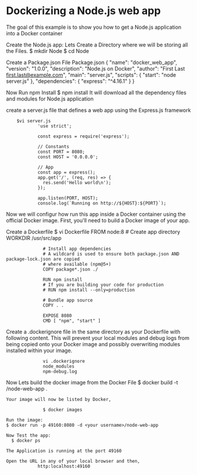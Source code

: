 # Dockerizing a Node.js web app
The goal of this example is to show you how to get a Node.js application into a Docker container

Create the Node.js app:
 Lets Create a Directory where we will be storing all the Files.
    $ mkdir Node
    $ cd Node
    
 Create a Package.json File
          Package.json
                      {
                  "name": "docker_web_app",
                  "version": "1.0.0",
                  "description": "Node.js on Docker",
                  "author": "First Last <first.last@example.com>",
                  "main": "server.js",
                  "scripts": {
                    "start": "node server.js"
                  },
                  "dependencies": {
                    "express": "^4.16.1"
                  }
                }

Now Run npm Install
               $ npm install
It will download all the dependency files and modules for Node.js application

create a server.js file that defines a web app using the Express.js framework

        $vi server.js
                'use strict';

                const express = require('express');

                // Constants
                const PORT = 8080;
                const HOST = '0.0.0.0';

                // App
                const app = express();
                app.get('/', (req, res) => {
                  res.send('Hello world\n');
                });

                app.listen(PORT, HOST);
                console.log(`Running on http://${HOST}:${PORT}`);
                
                
  Now we will configur how run this app inside a Docker container using the official Docker image. 
  First, you'll need to build a Docker image of your app.
  
  Create a Dockerfile 
                $ vi Dockerfile
                  FROM node:8
                  # Create app directory
                  WORKDIR /usr/src/app

                  # Install app dependencies
                  # A wildcard is used to ensure both package.json AND package-lock.json are copied
                  # where available (npm@5+)
                  COPY package*.json ./

                  RUN npm install
                  # If you are building your code for production
                  # RUN npm install --only=production

                  # Bundle app source
                  COPY . .

                  EXPOSE 8080
                  CMD [ "npm", "start" ]
                  
   Create a .dockerignore file in the same directory as your Dockerfile with following content.
   This will prevent your local modules and debug logs from being copied onto your Docker image and possibly overwriting modules installed within your image.
                  
                  vi .dockerignore
                  node_modules
                  npm-debug.log
   
   Now Lets build the docker image from the Docker File
                  $ docker build -t <your username>/node-web-app .
    
    Your image will now be listed by Docker,
    
                  $ docker images
    
    Run the image:
    $ docker run -p 49160:8080 -d <your username>/node-web-app
    
    Now Test the app:
      $ docker ps
      
    The Application is running at the port 49160
    
    Open the URL in any of your local browser and then,
                http:localhost:49160
    
